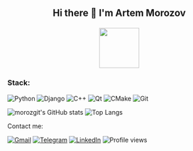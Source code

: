 ## <p align="center">Hi there 👋 I'm Artem Morozov</p>
<div id="header" align="center">
  <img src="https://media.giphy.com/media/cPyiJw5NsCXhhRELdf/giphy.gif" width="90"/>
</div>

### Stack:

![Python](https://img.shields.io/badge/python-3670A0?style=for-the-badge&logo=python&logoColor=ffdd54) ![Django](https://img.shields.io/badge/django-%23092E20.svg?style=for-the-badge&logo=django&logoColor=white) ![C++](https://img.shields.io/badge/c++-%2300599C.svg?style=for-the-badge&logo=c%2B%2B&logoColor=white) ![Qt](https://img.shields.io/badge/Qt-%23217346.svg?style=for-the-badge&logo=Qt&logoColor=white) ![CMake](https://img.shields.io/badge/CMake-%23008FBA.svg?style=for-the-badge&logo=cmake&logoColor=white) ![Git](https://img.shields.io/badge/git-%23F05033.svg?style=for-the-badge&logo=git&logoColor=white)

![morozgit's GitHub stats](https://github-readme-stats.vercel.app/api?username=morozgit&card_width=100&rank_icon=github&show_icons=true&theme=merko)
![Top Langs](https://github-readme-stats.vercel.app/api/top-langs/?username=morozgit&layout=compact&hide=javascript,ruby,css,gherkin,go,html,java,php,less&langs_count=8&theme=merko)

Contact me:

[![Gmail](https://img.shields.io/badge/Gmail-D14836?style=for-the-badge&logo=gmail&logoColor=white)](mailto:artemvlmorozov@gmail.com)
[![Telegram](https://img.shields.io/badge/Telegram-2CA5E0?style=flat-squaree&logo=telegram&logoColor=white)](https://t.me/temchmorozov) 
[![LinkedIn](https://img.shields.io/badge/linkedin-%230077B5.svg?style=for-the-badge&logo=linkedin&logoColor=white)](https://www.linkedin.com/in/artem-morozov-6bb58415b/)
![Profile views](https://komarev.com/ghpvc/?username=your-github-morozgit)
